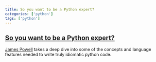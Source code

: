 ```yaml
---
title: So you want to be a Python expert?
categories: ['python']
tags: ['python']
---
```


## [So you want to be a Python expert?](https://www.youtube.com/watch?v=cKPlPJyQrt4)

[James Powell](https://twitter.com/dontusethiscode?lang=en) takes a deep dive into some of the concepts and language features needed to write truly idiomatic python code.

